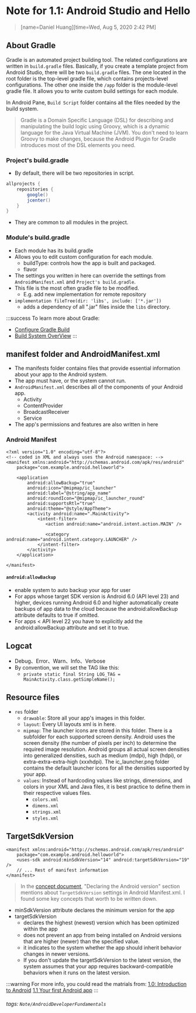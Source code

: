 # Note for 1.1: Android Studio and Hello 

> [name=Daniel Huang][time=Wed, Aug 5, 2020 2:42 PM]

## About Gradle

Gradle is an automated project building tool. The related configurations are written in `build.gradle` files.
Basically, if you create a template project from Android Studio, there will be two `build.gradle` files. 
The one located in the root folder is the top-level gradle file, which contains projects-level configurations. 
The other one inside the `/app` folder is the module-level gradle file. It allows you to write custom build settings for each module.

In Android Pane, `Build Script` folder contains all the files needed by the build system.

> Gradle is a Domain Specific Language (DSL) for describing and manipulating the build logic using Groovy, which is a dynamic language for the Java Virtual Machine (JVM). You don't need to learn Groovy to make changes, because the Android Plugin for Gradle introduces most of the DSL elements you need.

### Project's build.gradle

- By default, there will be two repositories in script.
```gradle
allprojects {
    repositories {
        google()
        jcenter()
    }
}
```
- They are common to all modules in the project.

### Module's build.gradle

- Each module has its build.gradle
- Allows you to edit custom configuration for each module.
    - buildType: controls how the app is built and packaged. 
    - flavor
- The settings you written in here can override the settings from `AndroidManifest.xml` and `Project's build.gradle`.
- This file is the most often gradle file to be modified.
    - E.g. add new implementation for remote repository
- `implementation fileTree(dir: 'libs', include: ['*.jar'])`
    - adds a dependency of all ".jar" files inside the `libs` directory. 

:::success
To learn more about Gradle:
- [Configure Gradle Build](http://developer.android.com/tools/building/configuring-gradle.html)
- [Build System OverView](https://developer.android.com/studio/build)
:::

## manifest folder and AndroidManifest.xml

- The manifests folder contains files that provide essential information about your app to the Android system.
- The app must have, or the system cannot run.
- `AndroidManifest.xml` describes all of the components of your Android app. 
    - Activity
    - ContentProvider
    - BroadcastReceiver
    - Service
- The app's permissions and features are also written in here

### Android Manifest

```xml=
<?xml version="1.0" encoding="utf-8"?>
<!-- coded in XML and always uses the Android namespace: -->
<manifest xmlns:android="http://schemas.android.com/apk/res/android"
    package="com.example.android.helloworld">

    <application
        android:allowBackup="true"
        android:icon="@mipmap/ic_launcher"
        android:label="@string/app_name"
        android:roundIcon="@mipmap/ic_launcher_round"
        android:supportsRtl="true"
        android:theme="@style/AppTheme">
        <activity android:name=".MainActivity">
            <intent-filter>
               <action android:name="android.intent.action.MAIN" />

               <category android:name="android.intent.category.LAUNCHER" />
            </intent-filter>
        </activity>
    </application>

</manifest>
```

#### `android:allowBackup`

- enable system to auto backup your app for user
- For apps whose target SDK version is Android 6.0 (API level 23) and higher, devices running Android 6.0 and higher automatically create backups of app data to the cloud because the android:allowBackup attribute defaults to true if omitted.
- For apps < API level 22 you have to explicitly add the android:allowBackup attribute and set it to true.

## Logcat

- Debug、Error、Warn、Info、Verbose
- By convention, we will set the TAG like this:
    - `private static final String LOG_TAG = MainActivity.class.getSimpleName();`

## Resource files

- `res` folder
    - `drawable`: Store all your app's images in this folder.
    - `layout`: Every UI layouts xml is in here.
    - `mipmap`: The launcher icons are stored in this folder. There is a subfolder for each supported screen density. Android uses the screen density (the number of pixels per inch) to determine the required image resolution. Android groups all actual screen densities into generalized densities, such as medium (mdpi), high (hdpi), or extra-extra-extra-high (xxxhdpi). The ic_launcher.png folder contains the default launcher icons for all the densities supported by your app.
    - `values`: Instead of hardcoding values like strings, dimensions, and colors in your XML and Java files, it is best practice to define them in their respective values files.
        - `colors.xml`
        - `dimens.xml`
        - `strings.xml`
        - `styles.xml`

## TargetSdkVersion

```xml=
<manifest xmlns:android="http://schemas.android.com/apk/res/android"
    package="com.example.android.helloworld">
    <uses-sdk android:minSdkVersion="14" android:targetSdkVersion="19" />
    // ... Rest of manifest information
</manifest>
```

> In the [concept document](https://google-developer-training.github.io/android-developer-fundamentals-course-concepts-v2/unit-1-get-started/lesson-1-build-your-first-app/1-1-c-your-first-android-app/1-1-c-your-first-android-app.html), "Declaring the Android version" section mentions about `TargetSdkVersion` settings in Android Manifest.xml. I found some key concepts that worth to be written down.

- minSdkVersion attribute declares the minimum version for the app
- targetSdkVersion 
    - declares the highest (newest) version which has been optimized within the app
    - does not prevent an app from being installed on Android versions that are higher (newer) than the specified value.
    - it indicates to the system whether the app should inherit behavior changes in newer versions.
    - If you don't update the targetSdkVersion to the latest version, the system assumes that your app requires backward-compatible behaviors when it runs on the latest version.


:::warning
For more info, you could read the matrials from:
[1.0: Introduction to Android](https://google-developer-training.github.io/android-developer-fundamentals-course-concepts-v2/unit-1-get-started/lesson-1-build-your-first-app/1-0-c-introduction-to-android/1-0-c-introduction-to-android.html)
[1.1 Your first Android app](https://google-developer-training.github.io/android-developer-fundamentals-course-concepts-v2/unit-1-get-started/lesson-1-build-your-first-app/1-1-c-your-first-android-app/1-1-c-your-first-android-app.html)
:::

###### tags: `Note/AndroidDeveloperFundamentals`